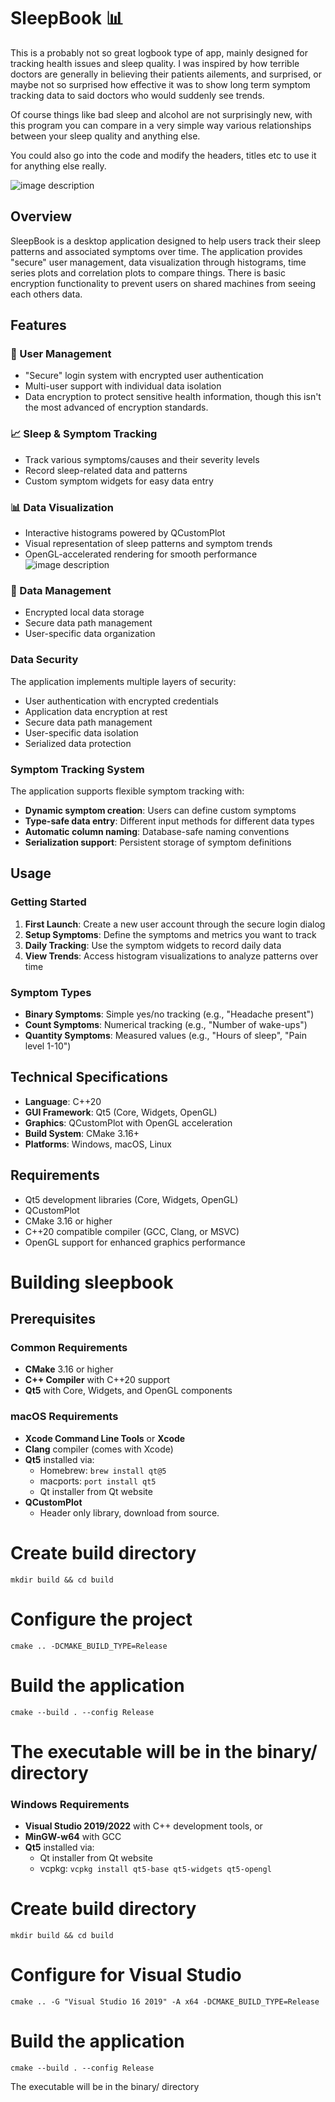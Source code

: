 # SleepBook 📊

This is a probably not so great logbook type of app, mainly designed for tracking health issues and sleep quality. I was inspired by how terrible doctors are generally in believing their patients ailements, and surprised, or maybe not so surprised how effective it was to show long term symptom tracking data to said doctors who would suddenly see trends.

Of course things like bad sleep and alcohol are not surprisingly new, with this program you can compare in a very simple way various relationships between your sleep quality and anything else.

You could also go into the code and modify the headers, titles etc to use it for anything else really.


![image description](sleepbook.png)
## Overview

SleepBook is a desktop application designed to help users track their sleep patterns and associated symptoms over time. The application provides "secure" user management, data visualization through histograms, time series plots and correlation plots to compare things. There is basic encryption functionality to prevent users on shared machines from seeing each others data.

## Features

### 🔐 User Management
- "Secure" login system with encrypted user authentication
- Multi-user support with individual data isolation
- Data encryption to protect sensitive health information, though this isn't the most advanced of encryption standards.

### 📈 Sleep & Symptom Tracking
- Track various symptoms/causes and their severity levels
- Record sleep-related data and patterns
- Custom symptom widgets for easy data entry

### 📊 Data Visualization
- Interactive histograms powered by QCustomPlot
- Visual representation of sleep patterns and symptom trends
- OpenGL-accelerated rendering for smooth performance
  ![image description](sleepbook2.png)

### 💾 Data Management
- Encrypted local data storage
- Secure data path management
- User-specific data organization

### Data Security
The application implements multiple layers of security:
- User authentication with encrypted credentials
- Application data encryption at rest
- Secure data path management
- User-specific data isolation
- Serialized data protection

### Symptom Tracking System
The application supports flexible symptom tracking with:
- **Dynamic symptom creation**: Users can define custom symptoms
- **Type-safe data entry**: Different input methods for different data types
- **Automatic column naming**: Database-safe naming conventions
- **Serialization support**: Persistent storage of symptom definitions

## Usage
### Getting Started
1. **First Launch**: Create a new user account through the secure login dialog
2. **Setup Symptoms**: Define the symptoms and metrics you want to track
3. **Daily Tracking**: Use the symptom widgets to record daily data
4. **View Trends**: Access histogram visualizations to analyze patterns over time

### Symptom Types
- **Binary Symptoms**: Simple yes/no tracking (e.g., "Headache present")
- **Count Symptoms**: Numerical tracking (e.g., "Number of wake-ups")
- **Quantity Symptoms**: Measured values (e.g., "Hours of sleep", "Pain level 1-10")


## Technical Specifications

- **Language**: C++20
- **GUI Framework**: Qt5 (Core, Widgets, OpenGL)
- **Graphics**: QCustomPlot with OpenGL acceleration
- **Build System**: CMake 3.16+
- **Platforms**: Windows, macOS, Linux

## Requirements

- Qt5 development libraries (Core, Widgets, OpenGL)
- QCustomPlot
- CMake 3.16 or higher
- C++20 compatible compiler (GCC, Clang, or MSVC)
- OpenGL support for enhanced graphics performance

# Building sleepbook
## Prerequisites
### Common Requirements
- **CMake** 3.16 or higher
- **C++ Compiler** with C++20 support
- **Qt5** with Core, Widgets, and OpenGL components

### macOS Requirements
- **Xcode Command Line Tools** or **Xcode**
- **Clang** compiler (comes with Xcode)
- **Qt5** installed via:
    - Homebrew: `brew install qt@5`
    - macports: `port install qt5`
    - Qt installer from Qt website
- **QCustomPlot**
  - Header only library, download from source.

# Create build directory
```mkdir build && cd build```

# Configure the project
```cmake .. -DCMAKE_BUILD_TYPE=Release```

# Build the application
```cmake --build . --config Release```

# The executable will be in the binary/ directory



### Windows Requirements
- **Visual Studio 2019/2022** with C++ development tools, or
- **MinGW-w64** with GCC
- **Qt5** installed via:
    - Qt installer from Qt website
    - vcpkg: `vcpkg install qt5-base qt5-widgets qt5-opengl`

# Create build directory
```mkdir build && cd build```

# Configure for Visual Studio
```cmake .. -G "Visual Studio 16 2019" -A x64 -DCMAKE_BUILD_TYPE=Release```

# Build the application
```cmake --build . --config Release```

The executable will be in the binary/ directory